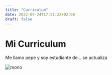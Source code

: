 ```yaml
---
title: "Curriculum"
date: 2022-09-24T17:51:22+02:00
draft: false
---
```


# Mi Curriculum

Me llamo pepe y soy estudiante de... se actualiza



![mono](https://img.blogs.es/anexom/wp-content/uploads/2021/03/fotos-de-monos.jpg)